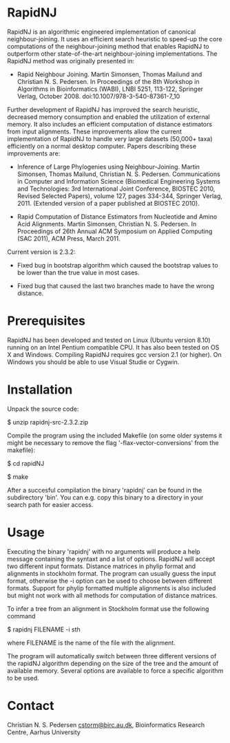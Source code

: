 # RapidNJ

RapidNJ is an algorithmic engineered implementation of canonical
neighbour-joining. It uses an efficient search heuristic to speed-up
the core computations of the neighbour-joining method that enables
RapidNJ to outperform other state-of-the-art neighbour-joining
implementations. The RapidNJ method was originally presented in:

* Rapid Neighbour Joining. Martin Simonsen, Thomas Mailund and
  Christian N. S. Pedersen. In Proceedings of the 8th Workshop in
  Algorithms in Bioinformatics (WABI), LNBI 5251, 113-122, Springer
  Verlag, October 2008. doi:10.1007/978-3-540-87361-7_10


Further development of RapidNJ has improved the search heuristic,
decreased memory consumption and enabled the utilization of external
memory. It also includes an efficient computation of distance
estimators from input alignments. These improvements allow the current
implementation of RapidNJ to handle very large datasets (50,000+ taxa)
efficiently on a normal desktop computer. Papers describing these
improvements are:

* Inference of Large Phylogenies using Neighbour-Joining. Martin
  Simonsen, Thomas Mailund, Christian N. S. Pedersen. Communications
  in Computer and Information Science (Biomedical Engineering Systems
  and Technologies: 3rd International Joint Conference, BIOSTEC 2010,
  Revised Selected Papers), volume 127, pages 334-344, Springer
  Verlag, 2011. (Extended version of a paper published at BIOSTEC
  2010).

* Rapid Computation of Distance Estimators from Nucleotide and Amino
  Acid Alignments. Martin Simonsen, Christian N. S. Pedersen. In
  Proceedings of 26th Annual ACM Symposium on Applied Computing (SAC
  2011), ACM Press, March 2011.

Current version is 2.3.2:

* Fixed bug in bootstrap algorithm which caused the bootstrap values
  to be lower than the true value in most cases.

* Fixed bug that caused the last two branches made to have the wrong
  distance.

# Prerequisites

RapidNJ has been developed and tested on Linux (Ubuntu version 8.10)
running on an Intel Pentium compatible CPU. It has also been tested on
OS X and Windows. Compiling RapidNJ requires gcc version 2.1 (or
higher). On Windows you should be able to use Visual Studie or Cygwin.

# Installation

Unpack the source code:

$ unzip rapidnj-src-2.3.2.zip

Compile the program using the included Makefile (on some older systems
it might be necessary to remove the flag '-flax-vector-conversions'
from the makefile):

$ cd rapidNJ

$ make

After a succesful compilation the binary 'rapidnj' can be found in the
subdirectory 'bin'. You can e.g. copy this binary to a directory in
your search path for easier access.

# Usage

Executing the binary 'rapidnj' with no arguments will produce a help
message containing the syntaxt and a list of options. RapidNJ will
accept two different input formats. Distance matrices in phylip format
and alignments in stockholm format. The program can usually guess the
input format, otherwise the -i option can be used to choose between
different formats. Support for phylip formatted multiple alignments is
also included but might not work with all methods for computation of
distance matrices.

To infer a tree from an alignment in Stockholm format use the
following command

$ rapidnj FILENAME -i sth

where FILENAME is the name of the file with the alignment.

The program will automatically switch between three different versions
of the rapidNJ algorithm depending on the size of the tree and the
amount of available memory. Several options are available to force a
specific algorithm to be used.

# Contact

Christian N. S. Pedersen <cstorm@birc.au.dk>,
Bioinformatics Research Centre, Aarhus University




